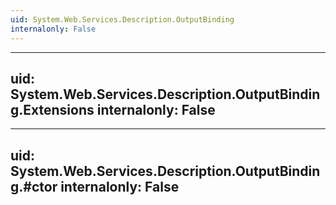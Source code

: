 ```yaml
---
uid: System.Web.Services.Description.OutputBinding
internalonly: False
---
```


---
uid: System.Web.Services.Description.OutputBinding.Extensions
internalonly: False
---

---
uid: System.Web.Services.Description.OutputBinding.#ctor
internalonly: False
---
